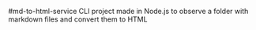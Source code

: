 #md-to-html-service
CLI project made in Node.js to observe a folder with markdown files and convert them to HTML

